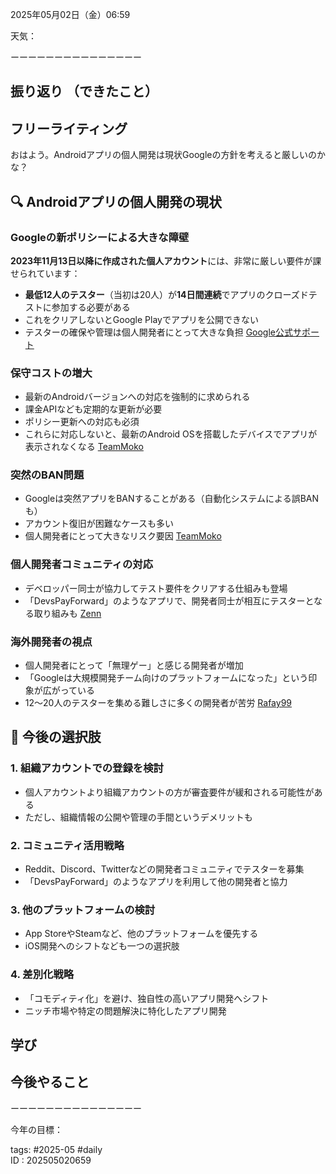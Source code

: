  
2025年05月02日（金）06:59  
  
天気：  
  
  
ーーーーーーーーーーーーーーー  
## 振り返り  （できたこと）
  
## フリーライティング  
  
  おはよう。Androidアプリの個人開発は現状Googleの方針を考えると厳しいのかな？
## 🔍 Androidアプリの個人開発の現状

### Googleの新ポリシーによる大きな障壁

**2023年11月13日以降に作成された個人アカウント**には、非常に厳しい要件が課せられています：

- **最低12人のテスター**（当初は20人）が**14日間連続**でアプリのクローズドテストに参加する必要がある
- これをクリアしないとGoogle Playでアプリを公開できない
- テスターの確保や管理は個人開発者にとって大きな負担 [Google公式サポート](https://support.google.com/googleplay/android-developer/answer/14151465?hl=ja)

### 保守コストの増大

- 最新のAndroidバージョンへの対応を強制的に求められる
- 課金APIなども定期的な更新が必要
- ポリシー更新への対応も必須
- これらに対応しないと、最新のAndroid OSを搭載したデバイスでアプリが表示されなくなる [TeamMoko](https://teammoko.jp/googleplay_concern)

### 突然のBAN問題

- Googleは突然アプリをBANすることがある（自動化システムによる誤BANも）
- アカウント復旧が困難なケースも多い
- 個人開発者にとって大きなリスク要因 [TeamMoko](https://teammoko.jp/googleplay_concern)

### 個人開発者コミュニティの対応

- デベロッパー同士が協力してテスト要件をクリアする仕組みも登場
- 「DevsPayForward」のようなアプリで、開発者同士が相互にテスターとなる取り組みも [Zenn](https://zenn.dev/zmsoft/articles/031c225d8178ff)

### 海外開発者の視点

- 個人開発者にとって「無理ゲー」と感じる開発者が増加
- 「Googleは大規模開発チーム向けのプラットフォームになった」という印象が広がっている
- 12～20人のテスターを集める難しさに多くの開発者が苦労 [Rafay99](https://www.rafay99.com/blog/deploy-android-app-2025-12-tester-rule)

## 💭 今後の選択肢

### 1. 組織アカウントでの登録を検討

- 個人アカウントより組織アカウントの方が審査要件が緩和される可能性がある
- ただし、組織情報の公開や管理の手間というデメリットも

### 2. コミュニティ活用戦略

- Reddit、Discord、Twitterなどの開発者コミュニティでテスターを募集
- 「DevsPayForward」のようなアプリを利用して他の開発者と協力

### 3. 他のプラットフォームの検討

- App StoreやSteamなど、他のプラットフォームを優先する
- iOS開発へのシフトなども一つの選択肢

### 4. 差別化戦略

- 「コモディティ化」を避け、独自性の高いアプリ開発へシフト
- ニッチ市場や特定の問題解決に特化したアプリ開発
## 学び  
  
## 今後やること  


  
ーーーーーーーーーーーーーーー  
  
今年の目標：  
  
tags: #2025-05 #daily  
ID : 202505020659